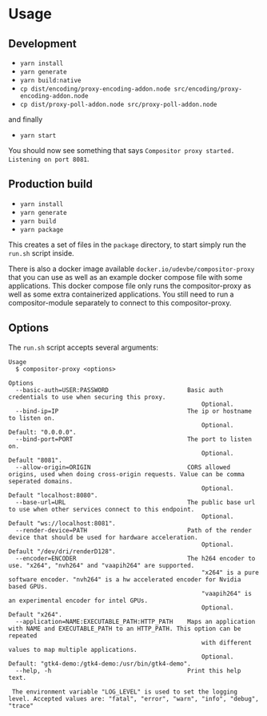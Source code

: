# Usage

## Development

- `yarn install`
- `yarn generate`
- `yarn build:native`
- `cp dist/encoding/proxy-encoding-addon.node src/encoding/proxy-encoding-addon.node`
- `cp dist/proxy-poll-addon.node src/proxy-poll-addon.node`

and finally
- `yarn start`

You should now see something that says `Compositor proxy started. Listening on port 8081`.

## Production build

- `yarn install`
- `yarn generate`
- `yarn build`
- `yarn package`

This creates a set of files in the `package` directory, to start simply run the `run.sh` script inside.

There is also a docker image available `docker.io/udevbe/compositor-proxy` that you can use as well as an example docker compose file with some applications.
This docker compose file only runs the compositor-proxy as well as some extra containerized applications. You still need to run a compositor-module separately to connect to
this compositor-proxy.

## Options
The `run.sh` script accepts several arguments: 

```
Usage
  $ compositor-proxy <options>

Options
  --basic-auth=USER:PASSWORD                      Basic auth credentials to use when securing this proxy.
                                                      Optional.
  --bind-ip=IP                                    The ip or hostname to listen on.
                                                      Optional. Default: "0.0.0.0".
  --bind-port=PORT                                The port to listen on. 
                                                      Optional. Default "8081".
  --allow-origin=ORIGIN                           CORS allowed origins, used when doing cross-origin requests. Value can be comma seperated domains. 
                                                      Optional. Default "localhost:8080".
  --base-url=URL                                  The public base url to use when other services connect to this endpoint. 
                                                      Optional. Default "ws://localhost:8081".
  --render-device=PATH                            Path of the render device that should be used for hardware acceleration. 
                                                      Optional. Default "/dev/dri/renderD128".
  --encoder=ENCODER                               The h264 encoder to use. "x264", "nvh264" and "vaapih264" are supported. 
                                                      "x264" is a pure software encoder. "nvh264" is a hw accelerated encoder for Nvidia based GPUs. 
                                                      "vaapih264" is an experimental encoder for intel GPUs.
                                                      Optional. Default "x264".
  --application=NAME:EXECUTABLE_PATH:HTTP_PATH    Maps an application with NAME and EXECUTABLE_PATH to an HTTP_PATH. This option can be repeated 
                                                      with different values to map multiple applications.
                                                      Optional. Default: "gtk4-demo:/gtk4-demo:/usr/bin/gtk4-demo".
  --help, -h                                      Print this help text.

 The environment variable "LOG_LEVEL" is used to set the logging level. Accepted values are: "fatal", "error", "warn", "info", "debug", "trace"
```
